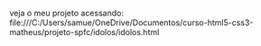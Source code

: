 veja o meu projeto acessando: file:///C:/Users/samue/OneDrive/Documentos/curso-html5-css3-matheus/projeto-spfc/idolos/idolos.html
